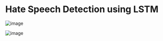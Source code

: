 # Hate Speech Detection using LSTM
 
![image](https://user-images.githubusercontent.com/74757813/147450007-e421ad16-086b-41eb-96ba-7e194b6ab9f8.png)


![image](https://user-images.githubusercontent.com/74757813/147450023-363343a9-f503-4164-9cea-40aaa7f3b874.png)

